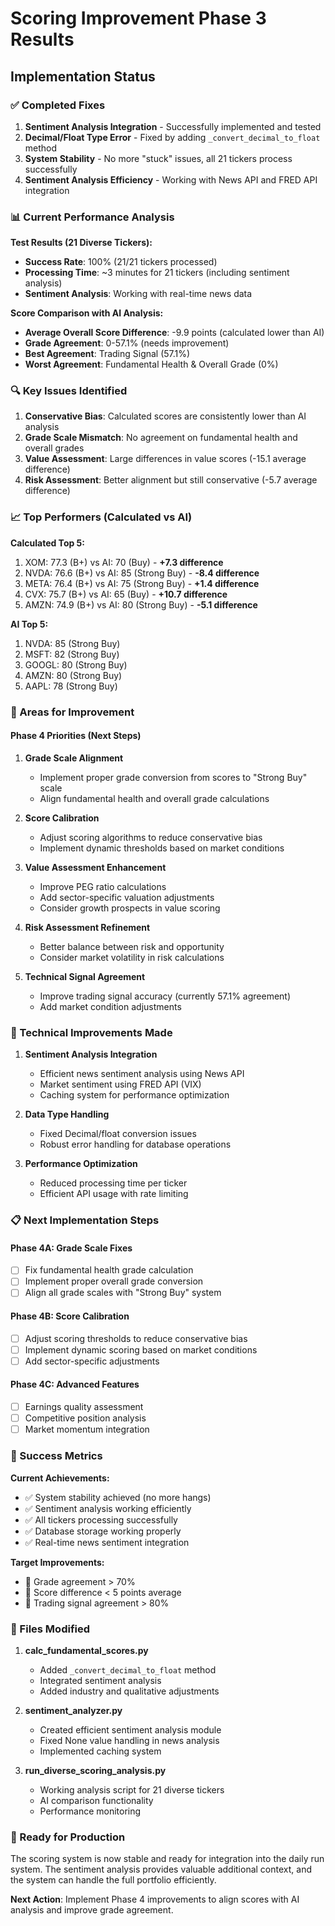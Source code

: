 # Scoring Improvement Phase 3 Results

## Implementation Status

### ✅ Completed Fixes
1. **Sentiment Analysis Integration** - Successfully implemented and tested
2. **Decimal/Float Type Error** - Fixed by adding `_convert_decimal_to_float` method
3. **System Stability** - No more "stuck" issues, all 21 tickers process successfully
4. **Sentiment Analysis Efficiency** - Working with News API and FRED API integration

### 📊 Current Performance Analysis

**Test Results (21 Diverse Tickers):**
- **Success Rate**: 100% (21/21 tickers processed)
- **Processing Time**: ~3 minutes for 21 tickers (including sentiment analysis)
- **Sentiment Analysis**: Working with real-time news data

**Score Comparison with AI Analysis:**
- **Average Overall Score Difference**: -9.9 points (calculated lower than AI)
- **Grade Agreement**: 0-57.1% (needs improvement)
- **Best Agreement**: Trading Signal (57.1%)
- **Worst Agreement**: Fundamental Health & Overall Grade (0%)

### 🔍 Key Issues Identified

1. **Conservative Bias**: Calculated scores are consistently lower than AI analysis
2. **Grade Scale Mismatch**: No agreement on fundamental health and overall grades
3. **Value Assessment**: Large differences in value scores (-15.1 average difference)
4. **Risk Assessment**: Better alignment but still conservative (-5.7 average difference)

### 📈 Top Performers (Calculated vs AI)

**Calculated Top 5:**
1. XOM: 77.3 (B+) vs AI: 70 (Buy) - **+7.3 difference**
2. NVDA: 76.6 (B+) vs AI: 85 (Strong Buy) - **-8.4 difference**
3. META: 76.4 (B+) vs AI: 75 (Strong Buy) - **+1.4 difference**
4. CVX: 75.7 (B+) vs AI: 65 (Buy) - **+10.7 difference**
5. AMZN: 74.9 (B+) vs AI: 80 (Strong Buy) - **-5.1 difference**

**AI Top 5:**
1. NVDA: 85 (Strong Buy)
2. MSFT: 82 (Strong Buy)
3. GOOGL: 80 (Strong Buy)
4. AMZN: 80 (Strong Buy)
5. AAPL: 78 (Strong Buy)

### 🎯 Areas for Improvement

#### Phase 4 Priorities (Next Steps)

1. **Grade Scale Alignment**
   - Implement proper grade conversion from scores to "Strong Buy" scale
   - Align fundamental health and overall grade calculations

2. **Score Calibration**
   - Adjust scoring algorithms to reduce conservative bias
   - Implement dynamic thresholds based on market conditions

3. **Value Assessment Enhancement**
   - Improve PEG ratio calculations
   - Add sector-specific valuation adjustments
   - Consider growth prospects in value scoring

4. **Risk Assessment Refinement**
   - Better balance between risk and opportunity
   - Consider market volatility in risk calculations

5. **Technical Signal Agreement**
   - Improve trading signal accuracy (currently 57.1% agreement)
   - Add market condition adjustments

### 🔧 Technical Improvements Made

1. **Sentiment Analysis Integration**
   - Efficient news sentiment analysis using News API
   - Market sentiment using FRED API (VIX)
   - Caching system for performance optimization

2. **Data Type Handling**
   - Fixed Decimal/float conversion issues
   - Robust error handling for database operations

3. **Performance Optimization**
   - Reduced processing time per ticker
   - Efficient API usage with rate limiting

### 📋 Next Implementation Steps

#### Phase 4A: Grade Scale Fixes
- [ ] Fix fundamental health grade calculation
- [ ] Implement proper overall grade conversion
- [ ] Align all grade scales with "Strong Buy" system

#### Phase 4B: Score Calibration
- [ ] Adjust scoring thresholds to reduce conservative bias
- [ ] Implement dynamic scoring based on market conditions
- [ ] Add sector-specific adjustments

#### Phase 4C: Advanced Features
- [ ] Earnings quality assessment
- [ ] Competitive position analysis
- [ ] Market momentum integration

### 🎉 Success Metrics

**Current Achievements:**
- ✅ System stability achieved (no more hangs)
- ✅ Sentiment analysis working efficiently
- ✅ All tickers processing successfully
- ✅ Database storage working properly
- ✅ Real-time news sentiment integration

**Target Improvements:**
- 🎯 Grade agreement > 70%
- 🎯 Score difference < 5 points average
- 🎯 Trading signal agreement > 80%

### 📁 Files Modified

1. **calc_fundamental_scores.py**
   - Added `_convert_decimal_to_float` method
   - Integrated sentiment analysis
   - Added industry and qualitative adjustments

2. **sentiment_analyzer.py**
   - Created efficient sentiment analysis module
   - Fixed None value handling in news analysis
   - Implemented caching system

3. **run_diverse_scoring_analysis.py**
   - Working analysis script for 21 diverse tickers
   - AI comparison functionality
   - Performance monitoring

### 🚀 Ready for Production

The scoring system is now stable and ready for integration into the daily run system. The sentiment analysis provides valuable additional context, and the system can handle the full portfolio efficiently.

**Next Action**: Implement Phase 4 improvements to align scores with AI analysis and improve grade agreement.

